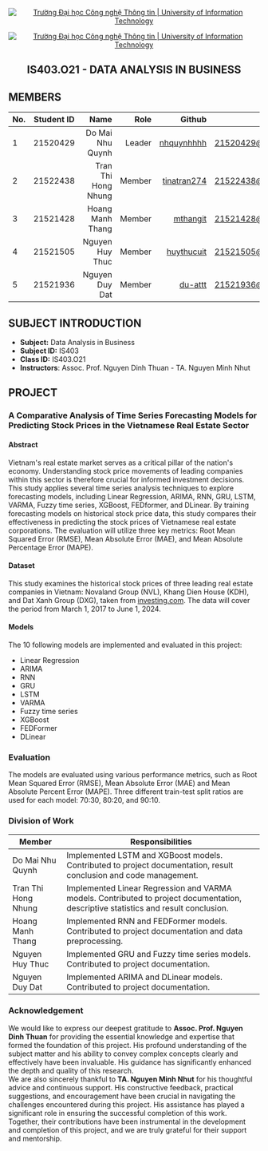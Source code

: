 <!-- Banner -->
<p align="center">
  <a href="https://www.uit.edu.vn/" title="Trường Đại học Công nghệ Thông tin" style="border: none;">
    <img src="https://i.imgur.com/WmMnSRt.png" alt="Trường Đại học Công nghệ Thông tin | University of Information Technology">
  </a>
</p>



<!-- Banner -->
<p align="center">
  <a href="https://www.uit.edu.vn/" title="Trường Đại học Công nghệ Thông tin" style="border: none;">
    <img src="https://i.imgur.com/WmMnSRt.png" alt="Trường Đại học Công nghệ Thông tin | University of Information Technology">
  </a>
</p>

<h2 align="center"><b>IS403.O21 - DATA ANALYSIS IN BUSINESS</b></h2>

## MEMBERS
|No.| Student ID      | Name         |Role    | Github                                                  | Email                   |
|---|:---------:| --------------------:|----------:|-------------------------------------------:|-------------------------:
| 1 | 21520429  | Do Mai Nhu Quynh    |Leader|[nhquynhhhh](https://github.com/nhquynhhh)  |21520429@gm.uit.edu.vn   |
| 2 | 21522438  | Tran Thi Hong Nhung  |Member |[tinatran274](https://github.com/tinatran274)  |21522438@gm.uit.edu.vn   |
| 3 | 21521428  | Hoang Manh Thang  |Member |[mthangit](https://github.com/mthangit)     |21521428@gm.uit.edu.vn   |
| 4 | 21521505  | Nguyen Huy Thuc   |Member |[huythucuit](https://github.com/huythucuit) |21521505@gm.uit.edu.vn   |
| 5 | 21521936  | Nguyen Duy Dat   |Member |[du-attt](https://github.com/du-attt) |21521936@gm.uit.edu.vn   |

## SUBJECT INTRODUCTION
* **Subject:** Data Analysis in Business
* **Subject ID:** IS403
* **Class ID:** IS403.O21
* **Instructors**: Assoc. Prof. Nguyen Dinh Thuan - TA. Nguyen Minh Nhut

## PROJECT
### A Comparative Analysis of Time Series Forecasting Models for Predicting Stock Prices in the Vietnamese Real Estate Sector
#### Abstract
Vietnam's real estate market serves as a critical pillar of the nation's economy. Understanding stock price movements of leading companies within this sector is therefore crucial for informed investment decisions. This study applies several time series analysis techniques to explore forecasting models, including Linear Regression, ARIMA, RNN, GRU, LSTM, VARMA, Fuzzy time series, XGBoost, FEDformer, and DLinear. By training forecasting models on historical stock price data, this study compares their effectiveness in predicting the stock prices of Vietnamese real estate corporations. The evaluation will utilize three key metrics: Root Mean Squared Error (RMSE), Mean Absolute Error (MAE), and Mean Absolute Percentage Error (MAPE).
#### Dataset
This study examines the historical stock prices of three leading real estate companies in Vietnam: Novaland Group (NVL), Khang Dien House (KDH), and Dat Xanh Group (DXG), taken from [investing.com](https://investing.com). The data will cover the period from March 1, 2017 to June 1, 2024.
#### Models
The 10 following models are implemented and evaluated in this project:
- Linear Regression
- ARIMA
- RNN
- GRU
- LSTM
- VARMA
- Fuzzy time series
- XGBoost
- FEDFormer
- DLinear
### Evaluation
The models are evaluated using various performance metrics, such as Root Mean Squared Error (RMSE), Mean Absolute Error (MAE) and Mean Absolute Percent Error (MAPE). Three different train-test split ratios are used for each model: 70:30, 80:20, and 90:10.
### Division of Work
| Member | Responsibilities |
| --- | --- |
| Do Mai Nhu Quynh | Implemented LSTM and XGBoost models. Contributed to project documentation, result conclusion and code management.|
| Tran Thi Hong Nhung | Implemented Linear Regression and VARMA models. Contributed to project documentation, descriptive statistics and result conclusion.|
| Hoang Manh Thang | Implemented RNN and FEDFormer models. Contributed to project documentation and data preprocessing.|
| Nguyen Huy Thuc | Implemented GRU and Fuzzy time series models. Contributed to project documentation.|
| Nguyen Duy Dat | Implemented ARIMA and DLinear models. Contributed to project documentation.|
### Acknowledgement
We would like to express our deepest gratitude to **Assoc. Prof. Nguyen Dinh Thuan** for providing the essential knowledge and expertise that formed the foundation of this project. His profound understanding of the subject matter and his ability to convey complex concepts clearly and effectively have been invaluable. His guidance has significantly enhanced the depth and quality of this research.<br>
We are also sincerely thankful to **TA. Nguyen Minh Nhut** for his thoughtful advice and continuous support. His constructive feedback, practical suggestions, and encouragement have been crucial in navigating the challenges encountered during this project. His assistance has played a significant role in ensuring the successful completion of this work.<br>
Together, their contributions have been instrumental in the development and completion of this project, and we are truly grateful for their support and mentorship.
